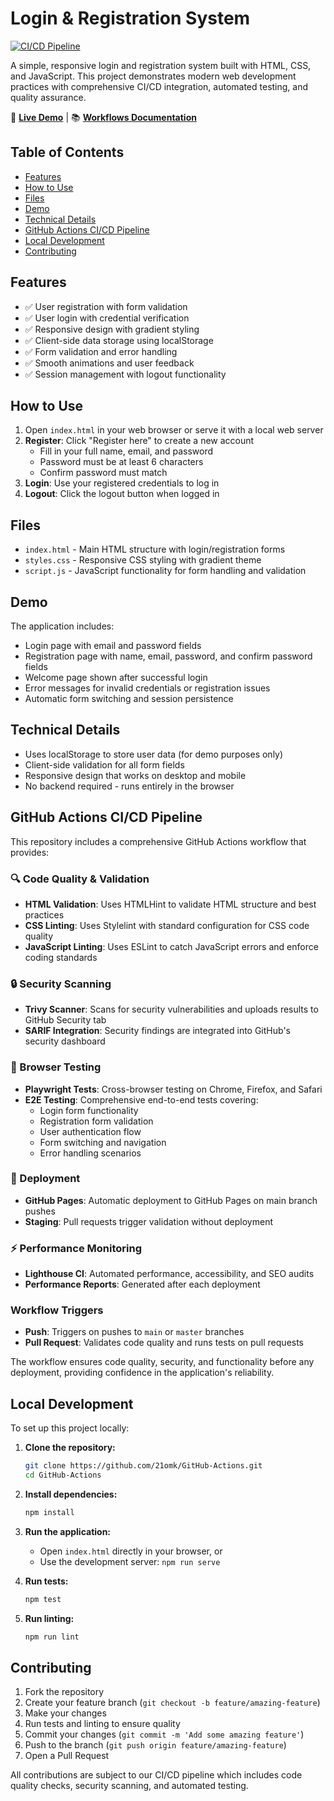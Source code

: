 # Login & Registration System

[![CI/CD Pipeline](https://github.com/21omk/GitHub-Actions/actions/workflows/ci-cd.yml/badge.svg)](https://github.com/21omk/GitHub-Actions/actions/workflows/ci-cd.yml)

A simple, responsive login and registration system built with HTML, CSS, and JavaScript. This project demonstrates modern web development practices with comprehensive CI/CD integration, automated testing, and quality assurance.

🔗 **[Live Demo](https://21omk.github.io/GitHub-Actions/)** | 📚 **[Workflows Documentation](WORKFLOWS.md)**

## Table of Contents

- [Features](#features)
- [How to Use](#how-to-use)
- [Files](#files)
- [Demo](#demo)
- [Technical Details](#technical-details)
- [GitHub Actions CI/CD Pipeline](#github-actions-cicd-pipeline)
- [Local Development](#local-development)
- [Contributing](#contributing)

## Features

- ✅ User registration with form validation
- ✅ User login with credential verification
- ✅ Responsive design with gradient styling
- ✅ Client-side data storage using localStorage
- ✅ Form validation and error handling
- ✅ Smooth animations and user feedback
- ✅ Session management with logout functionality

## How to Use

1. Open `index.html` in your web browser or serve it with a local web server
2. **Register**: Click "Register here" to create a new account
   - Fill in your full name, email, and password
   - Password must be at least 6 characters
   - Confirm password must match
3. **Login**: Use your registered credentials to log in
4. **Logout**: Click the logout button when logged in

## Files

- `index.html` - Main HTML structure with login/registration forms
- `styles.css` - Responsive CSS styling with gradient theme
- `script.js` - JavaScript functionality for form handling and validation

## Demo

The application includes:
- Login page with email and password fields
- Registration page with name, email, password, and confirm password fields
- Welcome page shown after successful login
- Error messages for invalid credentials or registration issues
- Automatic form switching and session persistence

## Technical Details

- Uses localStorage to store user data (for demo purposes only)
- Client-side validation for all form fields
- Responsive design that works on desktop and mobile
- No backend required - runs entirely in the browser

## GitHub Actions CI/CD Pipeline

This repository includes a comprehensive GitHub Actions workflow that provides:

### 🔍 Code Quality & Validation
- **HTML Validation**: Uses HTMLHint to validate HTML structure and best practices
- **CSS Linting**: Uses Stylelint with standard configuration for CSS code quality
- **JavaScript Linting**: Uses ESLint to catch JavaScript errors and enforce coding standards

### 🔒 Security Scanning
- **Trivy Scanner**: Scans for security vulnerabilities and uploads results to GitHub Security tab
- **SARIF Integration**: Security findings are integrated into GitHub's security dashboard

### 🧪 Browser Testing
- **Playwright Tests**: Cross-browser testing on Chrome, Firefox, and Safari
- **E2E Testing**: Comprehensive end-to-end tests covering:
  - Login form functionality
  - Registration form validation
  - User authentication flow
  - Form switching and navigation
  - Error handling scenarios

### 🚀 Deployment
- **GitHub Pages**: Automatic deployment to GitHub Pages on main branch pushes
- **Staging**: Pull requests trigger validation without deployment

### ⚡ Performance Monitoring
- **Lighthouse CI**: Automated performance, accessibility, and SEO audits
- **Performance Reports**: Generated after each deployment

### Workflow Triggers
- **Push**: Triggers on pushes to `main` or `master` branches
- **Pull Request**: Validates code quality and runs tests on pull requests

The workflow ensures code quality, security, and functionality before any deployment, providing confidence in the application's reliability.

## Local Development

To set up this project locally:

1. **Clone the repository:**
   ```bash
   git clone https://github.com/21omk/GitHub-Actions.git
   cd GitHub-Actions
   ```

2. **Install dependencies:**
   ```bash
   npm install
   ```

3. **Run the application:**
   - Open `index.html` directly in your browser, or
   - Use the development server: `npm run serve`

4. **Run tests:**
   ```bash
   npm test
   ```

5. **Run linting:**
   ```bash
   npm run lint
   ```

## Contributing

1. Fork the repository
2. Create your feature branch (`git checkout -b feature/amazing-feature`)
3. Make your changes
4. Run tests and linting to ensure quality
5. Commit your changes (`git commit -m 'Add some amazing feature'`)
6. Push to the branch (`git push origin feature/amazing-feature`)
7. Open a Pull Request

All contributions are subject to our CI/CD pipeline which includes code quality checks, security scanning, and automated testing.
